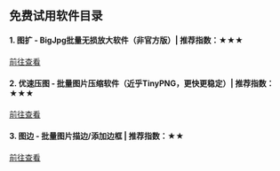 
## 免费试用软件目录

#### 1. 图扩 - BigJpg批量无损放大软件（非官方版）| 推荐指数：★★★
[前往查看](https://jasonmin.github.io/newsky/out/large)

#### 2. 优速压图 - 批量图片压缩软件（近乎TinyPNG，更快更稳定）| 推荐指数：★★★
[前往查看](https://jasonmin.github.io/newsky/out/lopress)

#### 3. 图边 - 批量图片描边/添加边框 | 推荐指数：★★
[前往查看](https://jasonmin.github.io/newsky/out/qsk)
